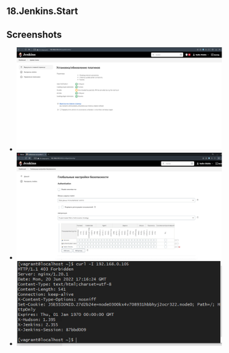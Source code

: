 ## 18.Jenkins.Start


## Screenshots


* ![Jenkins-plugin](Jenkins-plugin.PNG)
* ![Jenkins-users](Jenkins-users.PNG)
* ![nginx](nginx.PNG)


